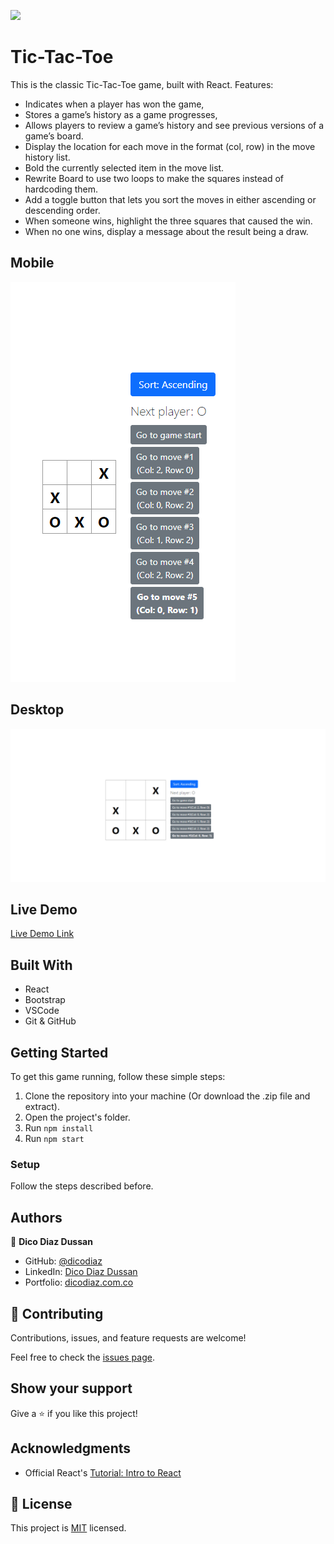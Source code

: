 ![](https://img.shields.io/badge/Microverse-blueviolet)

# Tic-Tac-Toe

This is the classic Tic-Tac-Toe game, built with React. Features:

- Indicates when a player has won the game,
- Stores a game’s history as a game progresses,
- Allows players to review a game’s history and see previous versions of a game’s board.
- Display the location for each move in the format (col, row) in the move history list.
- Bold the currently selected item in the move list.
- Rewrite Board to use two loops to make the squares instead of hardcoding them.
- Add a toggle button that lets you sort the moves in either ascending or descending order.
- When someone wins, highlight the three squares that caused the win.
- When no one wins, display a message about the result being a draw.

## Mobile

![screenshot](./app_screenshot.png)

## Desktop

![screenshot](./app_screenshot-2.png)

## Live Demo

[Live Demo Link](https://dicodiaz.me/tic-tac-toe/)

## Built With

- React
- Bootstrap
- VSCode
- Git & GitHub

## Getting Started

To get this game running, follow these simple steps:

1. Clone the repository into your machine (Or download the .zip file and extract).
2. Open the project's folder.
3. Run `npm install`
4. Run `npm start`

### Setup

Follow the steps described before.

## Authors

👤 **Dico Diaz Dussan**

- GitHub: [@dicodiaz](https://github.com/dicodiaz)
- LinkedIn: [Dico Diaz Dussan](https://www.linkedin.com/in/dico-diaz-dussan/)
- Portfolio: [dicodiaz.com.co](https://dicodiaz.com.co)

## 🤝 Contributing

Contributions, issues, and feature requests are welcome!

Feel free to check the [issues page](../../issues/).

## Show your support

Give a ⭐️ if you like this project!

## Acknowledgments

- Official React's [Tutorial: Intro to React](https://reactjs.org/tutorial/tutorial.html)

## 📝 License

This project is [MIT](./MIT.md) licensed.
